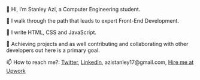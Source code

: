 <p>👋 Hi, I’m Stanley Azi, a Computer Engineering student.</p>

<p>👀 I walk through the path that leads to expert Front-End Development.</p>
<p>🌱 I write HTML, CSS and JavaScript.</p>
<p>💞️ Achieving projects and as well contributing and collaborating with other developers out here is a primary goal.</p>


<p>📫 How to reach me?: <a href="http://twitter.com/@StanleyAzi">Twitter</a>, <a href="https://www.linkedin.com/in/stanley-azi-475044217/">LinkedIn</a>, azistanley17@gmail.com, <a href="https://www.upwork.com/workwith/stanleyazi">Hire me at Upwork</a></p>

<!---
Stan015/Stan015 is a ✨ special ✨ repository because its `README.md` (this file) appears on your GitHub profile.
You can click the Preview link to take a look at your changes.
--->
